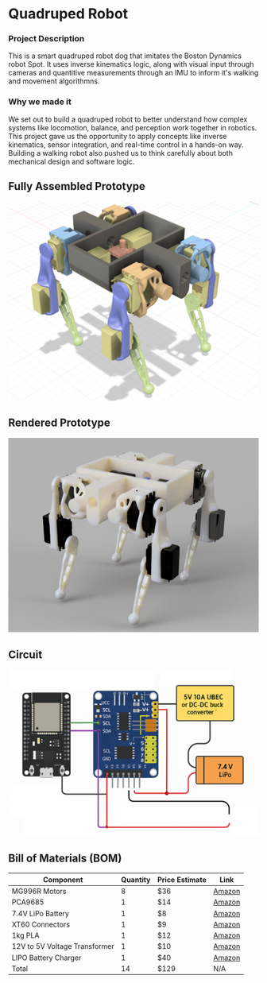 # Quadruped Robot

### Project Description

This is a smart quadruped robot dog that imitates the Boston Dynamics robot Spot. It uses inverse kinematics logic, along with visual input through cameras and quantitive measurements through an IMU to inform it's walking and movement algorithmns. 


### Why we made it

We set out to build a quadruped robot to better understand how complex systems like locomotion, balance, and perception work together in robotics. This project gave us the opportunity to apply concepts like inverse kinematics, sensor integration, and real-time control in a hands-on way. Building a walking robot also pushed us to think carefully about both mechanical design and software logic.

## Fully Assembled Prototype 
![CAD](img/day4_1.png)

## Rendered Prototype 
![CAD](img/render.png)

## Circuit 
![Circuitry](img/circuitdiagram.png)

## Bill of Materials (BOM)

| Component                           | Quantity | Price Estimate | Link |
|-------------------------------------|----------|----------------|------|
| MG996R Motors                       | 8        | $36        | [Amazon](https://www.amazon.com/6-Pack-MG996R-Torque-Digital-Helicopter/dp/B07MFK266B/ref=asc_df_B0BMM1G74B?mcid=895b588916e63ac8979880c805978872&hvocijid=14981104030393967827-B0BMM1G74B-&hvexpln=73&tag=hyprod-20&linkCode=df0&hvadid=721245378154&hvpos=&hvnetw=g&hvrand=14981104030393967827&hvpone=&hvptwo=&hvqmt=&hvdev=c&hvdvcmdl=&hvlocint=&hvlocphy=9007587&hvtargid=pla-2281435179018&th=1) |
| PCA9685                             | 1        | $14            | [Amazon](https://www.amazon.com/HiLetgo-PCA9685-Channel-12-Bit-Arduino/dp/B07BRS249H/ref=sr_1_1_sspa?crid=23PBH9MR11NR3&dib=eyJ2IjoiMSJ9.K8E8lR6SJTCT20R4w3dp2WKv3ytACOiSBWQcGH08smWSlCXtz7XgDCyFnZ_gcVe2dEEXjvic6CCSOO1kHDambBWjUWGrWIJYlO6f_m79qbhOEXqG0aLm66LBFJZUTy0OFIgKEa4aObNYtcLky7pP3za-gu2NZNPvBzu8Bj4k4uOx-WY5QeQicOVYAY-MnuEOHaEKGRaoBpRu4Tk-Dt6G6qyFgM7wjFg3VPR9VA-Cx2M.YYJRKkS-cEUj1t-PUgqbqWOas5KVWs-Q6icrg3tflYc&dib_tag=se&keywords=PCA9685&qid=1752531396&s=toys-and-games&sprefix=pca9685%2Ctoys-and-games%2C108&sr=1-1-spons&sp_csd=d2lkZ2V0TmFtZT1zcF9hdGY&psc=1) |
| 7.4V LiPo Battery                   | 1        | $8             | [Amazon](https://www.amazon.com/Gens-ace-1000mAh-Helicopter-Airplane/dp/B012CMFAL2/ref=sr_1_5_sspa?dib=eyJ2IjoiMSJ9.nS8zoemXtTE8NTp8gLz_GgObRCr7l7LRoCXU45ULYA5lrBwVX3RqB5chiYO7AnePcXALKVyj28KecvmEWg9XfFn-o3SYVSiMjf4prBAgC05H8_nAUHSIZBhSduMNgtXjNqdJrfenRehfImfHyUX3RDkxgR2bEbtUvCsWm-pjv89qBIbqixA_eEijPahdZbNkKIonu9oly_EBpzIY3os8Y9g5AW3wYwBynsX2gR15qSk-2Ztlfi3S7OZJkZK73ImCRxJbYtT-qCtNLQheET8recLfCJ2kYZlYMjyWmBZyemg.aFSKIQSmPXytd3R4ZDSO-JuTTkN370hm2Bf7s5zpl-o&dib_tag=se&keywords=7.4V+%282S%29+LiPo&qid=1752708819&sr=8-5-spons&sp_csd=d2lkZ2V0TmFtZT1zcF9hdGY&psc=1)
| XT60 Connectors              | 1               | $9              | [Amazon](https://www.amazon.com/Pairs-Female-Connector-Silicon-Battery/dp/B07QH249CR/ref=sr_1_11?crid=2Q56W344FN55P&dib=eyJ2IjoiMSJ9.nngpRUVRf-DUgyRDqeJY9vdU0cMqA_02N_U8sDkrIEAtmZ1iJ1q1ZNx6ShGuKxn0Dtx1ORqsrY77WSiGVR7FQNoTPzKgc3yXwCDGulzXYo35mt7GONtiUoZNxVzt44iLMZ4zg8S-wu2VGJG2wDMWM9sJMIsq7KWVs0ONYNPlQEiT18tCS51FweuicbFQ8uAgBpq_MEqPX4ggIKRx0PQu5yvdBACARmPvOYuljv-Vi6XBEsnbruduSDk_OlB8DRYeLf4j4iAqbS2JhS3_Thqk3LJsnxe2v5oNzYwB-o1sIDI.gGUBmpCAWNn8I4ges7l_pFt6xGPn5RnJWWRhuMnntdU&dib_tag=se&keywords=xt60+connector&qid=1752709748&sprefix=xt%2Caps%2C111&sr=8-11) 
| 1kg PLA                             | 1        | $12            | [Amazon](https://www.amazon.com/eSUN-Printing-Filament-Printer-Printers/dp/B0CX1J7KXJ/ref=pd_bxgy_d_sccl_1/147-5213834-7101964?pd_rd_w=r18M4&content-id=amzn1.sym.de9a1315-b9df-4c24-863c-7afcb2e4cc0a&pf_rd_p=de9a1315-b9df-4c24-863c-7afcb2e4cc0a&pf_rd_r=WXVSVVBAJZ0PTHANJJD1&pd_rd_wg=qCejd&pd_rd_r=98d760e6-7ac8-4313-887c-811cc6ee6251&pd_rd_i=B0CX17W7DX&th=1) |
| 12V to 5V Voltage Transformer       | 1        | $10             | [Amazon](https://www.amazon.com/VOLRANTISE-Converter-Voltage-Regulator-Transformer/dp/B09WZ9DC9W/ref=sr_1_1_sspa?crid=1H72N4HAQF4TO&dib=eyJ2IjoiMSJ9.6_PEK-XO0rSnnr_wx3-z-oRYOH9WR49jl9Xul-m4QfPEHbvHl5swrXt5uwW98O5imOETmMBVh3Pex7x_IPD5OeCgKrK_IgI5YbCKmpib4ToQs7U-vwr5QP0zQvNNkVHmaVq8dB1tXs_yqnsRubKGyyq-Gme4_lDAXixsHlRKAkO2UKzpYGns-xeLhFgWfMg3eS99veSm9a9Dv6fpy2KTrCSAmEEOmZdQxFAbJ5pR5fQ.4xJDbfwcJAoW4umYmHvj8vvVMw5hBgy5NnmDEC9v6pA&dib_tag=se&keywords=DC%2B12V%2F24V%2Bto%2B5V%2B10A%2BConverter%2B-%2BVoltage%2BRegulator%2BStep%2BDown%2BBuck%2BConverter%2BPower%2BSupply%2BTransformer%2B(12V%2F24V%2Bto%2B5V%2B10A)&qid=1752709920&sprefix=dc%2B12v%2F24v%2Bto%2B5v%2B10a%2Bconverter%2B-%2Bvoltage%2Bregulator%2Bstep%2Bdown%2Bbuck%2Bconverter%2Bpower%2Bsupply%2Btransformer%2B12v%2F24v%2Bto%2B5v%2B10a%2B%2Caps%2C57&sr=8-1-spons&sp_csd=d2lkZ2V0TmFtZT1zcF9hdGY&th=1)|
| LIPO Battery Charger       | 1                | $40             | [Amazon](https://www.amazon.com/Tenergy-Balance-Charger-Discharger-Connectors/dp/B00466PKE0/ref=sr_1_1_sspa?dib=eyJ2IjoiMSJ9.k_omffERewRtJ0VMAGYuxAupB4ieS0Whq8lOWmzOcdQB-MnelTo1o_mXd_R7-5VzMuf1lQcdfQlfOVsqZPqQhhTFf52PKnKqk5bVkry8rfDFQQEYdWnJ5uemL_YPSDRn4YPcG_sdcT0H7IGC_m1TFp1AW1GWc32G3AfZCs9g-6rckIkIjAc5I30Xv23rXEC5UdT2eh90_wW1wq8XvQIVU6QWm8zRUYYvaMQWv5016oihBZRU02iXO-NyYKwHPB45xXgfqKCThg8pphsjq122iqtF4wB9-ZR7dZqvUfgI_mo.zU8302mzY-oCXGfOk3CwTcqHHH22qnUG0z2ImWzukGw&dib_tag=se&keywords=4s+lipo+battery+charger&qid=1752863035&sr=8-1-spons&sp_csd=d2lkZ2V0TmFtZT1zcF9hdGY&psc=1)
| Total                        | 14               | $129             | N/A |


